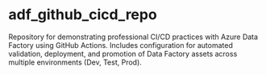 # adf_github_cicd_repo
Repository for demonstrating professional CI/CD practices with Azure Data Factory using GitHub Actions. Includes configuration for automated validation, deployment, and promotion of Data Factory assets across multiple environments (Dev, Test, Prod).

